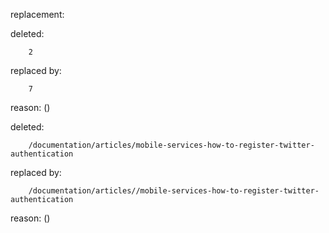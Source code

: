 replacement:

deleted:

		2

replaced by:

		7

reason: ()

deleted:

		/documentation/articles/mobile-services-how-to-register-twitter-authentication

replaced by:

		/documentation/articles//mobile-services-how-to-register-twitter-authentication

reason: ()


